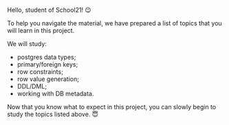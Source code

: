 Hello, student of School21! 😉

To help you navigate the material, we have prepared a list of topics that you will learn in this project.

We will study:

- postgres data types;
- primary/foreign keys;
- row constraints;
- row value generation;
- DDL/DML;
- working with DB metadata.

Now that you know what to expect in this project, you can slowly begin to study the topics listed above. 😇
